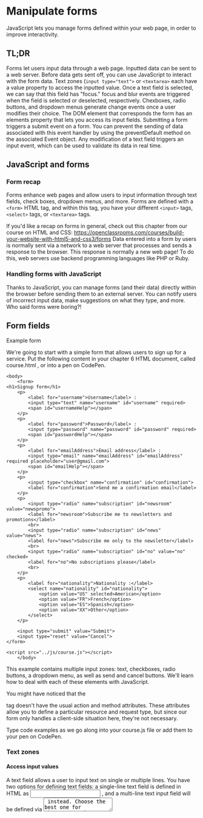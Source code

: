 # Manipulate forms

JavaScript lets you manage forms defined within your web page, in order to improve interactivity.

## TL;DR

Forms let users input data through a web page.
Inputted data can be sent to a web server.
Before data gets sent off, you can use JavaScript to interact with the form data.
Text zones (`input type="text">` or `<textarea>` each have a value property to access the inputted value.
Once a text field is selected, we can say that this field has "focus." focus and blur events are triggered when the field is selected or deselected, respectively.
Chexboxes, radio buttons, and dropdown menus generate change events once a user modifies their choice.
The DOM element that corresponds the form has an elements property that lets you access its input fields. 
Submitting a form triggers a submit event on a form. You can prevent the sending of data associated with this event handler by using the preventDefault method on the associated Event object.
Any modification of a text field triggers an input event, which can be used to validate its data in real time.

## JavaScript and forms

### Form recap

Forms enhance web pages and allow users to input information through text fields, check boxes, dropdown menus, and more. Forms are defined with a `<form>` HTML tag, and within this tag, you have your different `<input>` tags, `<select>` tags, or `<textarea>` tags.

If you'd like a recap on forms in general, check out this chapter from our course on HTML and CSS: https://openclassrooms.com/courses/build-your-website-with-html5-and-css3/forms
Data entered into a form by users is normally sent via a network to a web server that processes and sends a response to the browser. This response is normally a new web page! To do this, web servers use backend programming languages like PHP or Ruby.

### Handling forms with JavaScript

Thanks to JavaScript, you can manage forms (and their data) directly within the browser before sending them to an external server. You can notify users of incorrect input data, make suggestions on what they type, and more. Who said forms were boring?!

## Form fields

Example form

We're going to start with a simple form that allows users to sign up for a service. Put the following content in your chapter 6 HTML document, called course.html , or into a pen on CodePen.

<!doctype html>
<html>
    <head>
    <meta charset="utf-8">
        <title>Playing with forms</title>
    </head>
    
    <body>
        <form>
    <h1>Signup form</h1>
        <p>
            <label for="username">Username</label> :
            <input type="text" name="username" id="username" required>
            <span id="usernameHelp"></span>
        </p>
        <p>
            <label for="password">Password</label> :
            <input type="password" name="password" id="password" required>
            <span id="passwordHelp"></span>
        </p>
        <p>
            <label for="emailAddress">Email address</label> :
            <input type="email" name="emailAddress" id="emailAddress" required placeholder="user@gmail.com">
            <span id="emailHelp"></span>
        </p>
        <p>
            <input type="checkbox" name="confirmation" id="confirmation">
            <label for="confirmation">Send me a confirmation email</label>
        </p>
        <p>
            <input type="radio" name="subscription" id="newsroom" value="newspromo">
            <label for="newsroom">Subscribe me to newsletters and promotions</label>
            <br>
            <input type="radio" name="subscription" id="news" value="news">
            <label for="news">Subscribe me only to the newsletter</label>
            <br>
            <input type="radio" name="subscription" id="no" value="no" checked>
            <label for="no">No subscriptions please</label>
            <br>
        </p>
        <p>
            <label for="nationality">Nationality :</label>
            <select name="nationality" id="nationality">
                <option value="US" selected>American</option>
                <option value="FR">French</option>
                <option value="ES">Spanish</option>
                <option value="XX">Other</option>
            </select>
        </p>
        
        <input type="submit" value="Submit">
        <input type="reset" value="Cancel">
    </form>
    
    <script src="../js/course.js"></script>
        </body>

</html>
This example contains multiple input zones: text, checkboxes, radio buttons, a dropdown menu, as well as send and cancel buttons. We'll learn how to deal with each of these elements with JavaScript. 

You might have noticed that the <form> tag doesn't have the usual action and method attributes. These attributes allow you to define a particular resource and request type, but since our form only handles a client-side situation here, they're not necessary.

Type code examples as we go along into your course.js file or add them to your pen on CodePen.

### Text zones

#### Access input values

A text field allows a user to input text on single or multiple lines. You have two options for defining text fields: a single-line text field is defined in HTML as <input type="text"> , and a multi-line text input field will be defined via <textarea> instead. Choose the best one for the content the user will be inputting!

Here's the extract from the above code that lets users input a username:

<label for="username">Username</label> :
<input type="text" name="username" id="username" required>
<span id="usernameHelp"></span>
In JavaScript, you can access the value of a text field by using the value  property of the corresponding DOM element. In adding a new value to this property, you'll modify the value shown in the text field.

The following example adds the value "MyCoolUsername" to the the text field:

var usernameElement = document.getElementById("username");
usernameElement.value = "MyCoolUsername";

#### Focus areas

When a text zone is selected, it becomes the "focus" area of the form. You may have noticed field borders turning blue or other effects when you're accessing a particular input area. This helps you know where you are in the form. A user clicking on a text field (or tabbing down into it) kicks off a focus  event. Additionally, a focus event triggers a blur  event on the field that previously had the focus.

You can use these events to show the user tips related to the current text field, as in the following example:

// Show a tip associated with a selected text area
usernameElement.addEventListener("focus", function () {
document.getElementById("usernameHelp").textContent = "Enter a unique username!";
});
// Hide the advice when the user moves onto a different field
usernameElement.addEventListener("blur", function (e) {
document.getElementById("usernameHelp").textContent = "";
});
Test it! Click the username field to get a helpful hint. http://codepen.io/eclairereese/pen/aZmVay?editors=1011  ✏️
By selecting the username input field, you'll see a helpful message in the <span> tag, which was included in the HTML specifically to house the message (thus why it's initially empty).

From the JavaScript code, you can modify the target event by calling focus  (to add focus) and blur  (to remove it) on a DOM element. 

// Add focus on username input
usernameElement.focus();
Multi-line text fields (<textarea> ) work similarly to <input> tags.
We'll learn how to validate text that a user inputs (to make sure it fits certain criteria) later in this chapter!

### Choice elements

You often see form elements that allow users to make a choice among multiple possibilities. A change  event will be kicked off once a user changes their choice.

#### Checkboxes

You can add checkboxes to your HTML form by using the tag <input type="checkbox"> .

Here's the code from the example form that offers a user the choice to receive a confirmation email (or not).

<input type="checkbox" name="confirmation" id="confirmation">
<label for="confirmation">Send me a confirmation email</label>
If the value of this box changes, an Event object associated with the change has a boolean property that checks what the new state of the field is (checked or not checked).

The below code will show a message in the console if the box is checked or not.

// Show if the email confirmation checkbox is checked
document.getElementById("confirmation").addEventListener("change", function (e) {
console.log("Email confirmation request: " + e.target.checked);
});
Test it! Click the confirmation check box and look at the console. http://codepen.io/eclairereese/pen/aZmVay?editors=1011 ✏️
Radio buttons

Radio buttons allow users to make a choice (out of multiple possibilities). Create radio buttons with <input type="radio"> tags, which have the same name attribute and different value attributes.

Here's the extract from the example form that lets a user select between three radio buttons, each representing a subscription option.

<input type="radio" name="subscription" id="newsroom" value="newspromo">
<label for="newsroom">Subscribe me to newsletters and promotions</label>
<br>
<input type="radio" name="subscription" id="news" value="news">
<label for="news">Subscribe me only to the newsletter</label>
<br>
<input type="radio" name="subscription" id="no" value="no" checked>
<label for="no">No subscriptions please</label>
<br>
The following code adds a message to the console if the radio button selection changes.

// Show the subscription type selected via radio button
var subscriptionElements = document.getElementsByName("subscription");
for (var i = 0; i < subscriptionElements.length; i++) {
    subscriptionElements[i].addEventListener("change", function (e) {
    console.log("Selected subscription: " + e.target.value);
    });
}
Test it! Change the subscription type and look at the console. http://codepen.io/eclairereese/pen/aZmVay?editors=1011  ✏️
Once the value of a radio button input changes, the e.target.value of the change event contains the ﻿value  attribute of the newly selected <input>tag. 

#### Dropdown lists

Make a dropdown list by using the <select> tag (for the menu overall) in which you can add <option> tags for possible choices!

Here's the code extract from above that lets users choose a nationality:

<label for="nationality">Nationality :</label>
<select name="nationality" id="nationality">
    <option value="US" selected>American</option>
    <option value="FR">French</option>
    <option value="ES">Spanish</option>
    <option value="XX">Other</option>
</select>
The following code uses the change events triggered on the dropdown list to show the new choice made.

// Show the selected nationality
document.getElementById("nationality").addEventListener("change", function (e) {
console.log("Nationality code: " + e.target.value);
});
Test it! Change the nationality selected and look at the console. http://codepen.io/eclairereese/pen/aZmVay?editors=1011 ✏️
Like you saw with radio buttons, the e.target.value property of the change event contains the value attribute of the <option> tag associated with the new choice -- not the text shown in the dropdown list!

## Forms as DOM elements

### Access form fields

A <form> tag corresponds to a DOM element. This element has an elements property that pulls together all the form input fields. You can use this property to access a field via its name attribute or by its index (where it appears in the form).

The below example shows some information on the input fields of our example form.

var form = document.querySelector("form");
console.log("Number of fields:" + form.elements.length); // Will be 10
console.log(form.elements[0].name); // Will be "username"
console.log(form.elements.password.type); // Will be "password"

### Submitting a form

A form will be submitted when a user clicks on the submit button, which will have an <input type="submit" tag. An <input type="reset"> tag shows a button that resets the form data.

Here are the two buttons from the sample form: 

<input type="submit" value="Submit">
<input type="reset" value="Cancel">
As a general rule, submitting a form happens by sending the form data to a specified resource within the action attribute of the <form> tag. Prior to this, a submit event is triggered on the DOM element corresponding to the form. By adding a handler for this type of event, you can access form data before it gets sent. 

However, if you don't want a form to submit (or you want to disable any other default behavior), you can use the method ﻿preventDefault()﻿. 

## Form validation

Checking data inputted by users before it gets sent to a server is a major use of JavaScript with web forms. You can also immediately alert a user to problems with their input, which improves the user's experience, since they won't have to deal with constant retrying if they submit the wrong type of data.

Validation can happen in several ways:

as input is being entered;
after input is entered;
when the user submits the form.
This last technique only involves adding validation in the submit event handler for the form. We'll look at each technique one at a time, using the example form from the last chapter!

Instant validation

Validation while a user is inputting information is based on ﻿input  events, which are triggered on an input zone each time its value changes.

The following code example adds an input event handler on the password field. This handler checks the length (number of characters) of the password being typed and shows a message to the user with specific content and color.

// Validate password length
document.getElementById("password").addEventListener("input", function (e) {
    var password = e.target.value; // Value of the password field
    var passwordLength = "weak";
    var messageColor = "red"; // Weak password => red
    if (password.length >= 8) {
        passwordLength = "strong";
        messageColor = "green"; // Long password => green
    } else if (password.length >= 4) {
        passwordLength = "moderate";
        messageColor = "orange"; // Moderate password => orange
    }
    var passwordHelpElement = document.getElementById("passwordHelp");
    passwordHelpElement.textContent = "Strength: " + passwordLength; // helper text
    passwordHelpElement.style.color = messageColor; // helper text color
});
Test it! Try different passwords and see which ones give you a green "strong" message. http://codepen.io/eclairereese/pen/vKXWwQ?editors=1010 ✏️
Post-input validation

A text zone's input is considered finished once ﻿focus  is lost on the zone, which kicks off a ﻿blur  event that you can use to trigger validation.

Let's imagine that you want to validate the presence of an @ in the email address entered by a user. You'll need the JavaScript method indexOf to do this, which will let you find a value in a string of characters and send a value of -1 if the value isn't found.

Here's the JavaScript code which shows this validation. 

// Checking an email address once it's entered
document.getElementById("emailAddress").addEventListener("blur", function (e) {
    var emailAddressValidity = "";
    if (e.target.value.indexOf("@") === -1) {
        // the email address doesn't contain @
        emailAddressValidity = "invalid address";
    }
    document.getElementById("emailHelp").textContent = emailAddressValidity;
});

## Coding time!